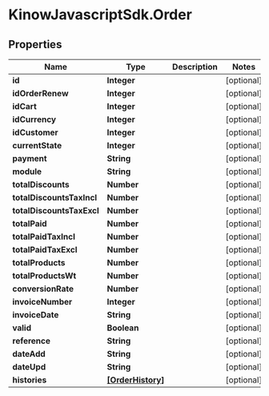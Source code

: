 # KinowJavascriptSdk.Order

## Properties
Name | Type | Description | Notes
------------ | ------------- | ------------- | -------------
**id** | **Integer** |  | [optional] 
**idOrderRenew** | **Integer** |  | [optional] 
**idCart** | **Integer** |  | [optional] 
**idCurrency** | **Integer** |  | [optional] 
**idCustomer** | **Integer** |  | [optional] 
**currentState** | **Integer** |  | [optional] 
**payment** | **String** |  | [optional] 
**module** | **String** |  | [optional] 
**totalDiscounts** | **Number** |  | [optional] 
**totalDiscountsTaxIncl** | **Number** |  | [optional] 
**totalDiscountsTaxExcl** | **Number** |  | [optional] 
**totalPaid** | **Number** |  | [optional] 
**totalPaidTaxIncl** | **Number** |  | [optional] 
**totalPaidTaxExcl** | **Number** |  | [optional] 
**totalProducts** | **Number** |  | [optional] 
**totalProductsWt** | **Number** |  | [optional] 
**conversionRate** | **Number** |  | [optional] 
**invoiceNumber** | **Integer** |  | [optional] 
**invoiceDate** | **String** |  | [optional] 
**valid** | **Boolean** |  | [optional] 
**reference** | **String** |  | [optional] 
**dateAdd** | **String** |  | [optional] 
**dateUpd** | **String** |  | [optional] 
**histories** | [**[OrderHistory]**](OrderHistory.md) |  | [optional] 


